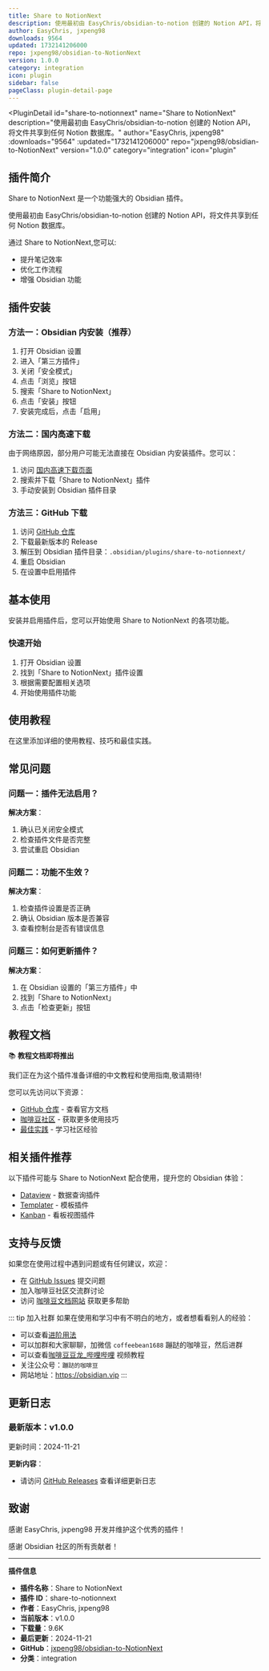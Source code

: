 ```yaml
---
title: Share to NotionNext
description: 使用最初由 EasyChris/obsidian-to-notion 创建的 Notion API，将文件共享到任何 Notion 数据库。
author: EasyChris, jxpeng98
downloads: 9564
updated: 1732141206000
repo: jxpeng98/obsidian-to-NotionNext
version: 1.0.0
category: integration
icon: plugin
sidebar: false
pageClass: plugin-detail-page
---
```


<PluginDetail
  id="share-to-notionnext"
  name="Share to NotionNext"
  description="使用最初由 EasyChris/obsidian-to-notion 创建的 Notion API，将文件共享到任何 Notion 数据库。"
  author="EasyChris, jxpeng98"
  :downloads="9564"
  :updated="1732141206000"
  repo="jxpeng98/obsidian-to-NotionNext"
  version="1.0.0"
  category="integration"
  icon="plugin"
>

<!-- AUTO_GENERATED_START -->
## 插件简介

Share to NotionNext 是一个功能强大的 Obsidian 插件。

使用最初由 EasyChris/obsidian-to-notion 创建的 Notion API，将文件共享到任何 Notion 数据库。

通过 Share to NotionNext,您可以:

- 提升笔记效率
- 优化工作流程
- 增强 Obsidian 功能

<!-- AUTO_GENERATED_END -->

<!-- AUTO_GENERATED_START -->
## 插件安装

### 方法一：Obsidian 内安装（推荐）

1. 打开 Obsidian 设置
2. 进入「第三方插件」
3. 关闭「安全模式」
4. 点击「浏览」按钮
5. 搜索「Share to NotionNext」
6. 点击「安装」按钮
7. 安装完成后，点击「启用」

### 方法二：国内高速下载

由于网络原因，部分用户可能无法直接在 Obsidian 内安装插件。您可以：

1. 访问 [国内高速下载页面](/zh/documentation/obsidian-plugins-download.html)
2. 搜索并下载「Share to NotionNext」插件
3. 手动安装到 Obsidian 插件目录

### 方法三：GitHub 下载

1. 访问 [GitHub 仓库](https://github.com/jxpeng98/obsidian-to-NotionNext)
2. 下载最新版本的 Release
3. 解压到 Obsidian 插件目录：`.obsidian/plugins/share-to-notionnext/`
4. 重启 Obsidian
5. 在设置中启用插件

## 基本使用

安装并启用插件后，您可以开始使用 Share to NotionNext 的各项功能。

### 快速开始

1. 打开 Obsidian 设置
2. 找到「Share to NotionNext」插件设置
3. 根据需要配置相关选项
4. 开始使用插件功能

<!-- AUTO_GENERATED_END -->

<!-- CUSTOM_CONTENT_START:tutorial -->
## 使用教程

在这里添加详细的使用教程、技巧和最佳实践。

<!-- CUSTOM_CONTENT_END:tutorial -->

<!-- SHARED_CONTENT_START -->
## 常见问题

### 问题一：插件无法启用？

**解决方案**：
1. 确认已关闭安全模式
2. 检查插件文件是否完整
3. 尝试重启 Obsidian

### 问题二：功能不生效？

**解决方案**：
1. 检查插件设置是否正确
2. 确认 Obsidian 版本是否兼容
3. 查看控制台是否有错误信息

### 问题三：如何更新插件？

**解决方案**：
1. 在 Obsidian 设置的「第三方插件」中
2. 找到「Share to NotionNext」
3. 点击「检查更新」按钮

## 教程文档

📚 **教程文档即将推出**

我们正在为这个插件准备详细的中文教程和使用指南,敬请期待!

您可以先访问以下资源：
- [GitHub 仓库](https://github.com/jxpeng98/obsidian-to-NotionNext) - 查看官方文档
- [咖啡豆社区](/zh/bases/) - 获取更多使用技巧
- [最佳实践](/zh/best-practices/) - 学习社区经验

## 相关插件推荐

以下插件可能与 Share to NotionNext 配合使用，提升您的 Obsidian 体验：

- [Dataview](/zh/plugins/dataview.html) - 数据查询插件
- [Templater](/zh/plugins/templater-obsidian.html) - 模板插件
- [Kanban](/zh/plugins/obsidian-kanban.html) - 看板视图插件

## 支持与反馈

如果您在使用过程中遇到问题或有任何建议，欢迎：

- 在 [GitHub Issues](https://github.com/jxpeng98/obsidian-to-NotionNext/issues) 提交问题
- 加入咖啡豆社区交流群讨论
- 访问 [咖啡豆文档网站](https://obsidian.vip) 获取更多帮助

::: tip 加入社群
如果在使用和学习中有不明白的地方，或者想看看别人的经验：
- 可以查看[进阶用法](/zh/advanced)
- 可以加群和大家聊聊，加微信 `coffeebean1688` 蹦跶的咖啡豆，然后进群
- 可以查看[咖啡豆豆龙_哔哩哔哩](https://space.bilibili.com/618777356) 视频教程
- 关注公众号：`蹦跶的咖啡豆`
- 网站地址：https://obsidian.vip
:::
<!-- SHARED_CONTENT_END -->

<!-- AUTO_GENERATED_START -->
## 更新日志

### 最新版本：v1.0.0

更新时间：2024-11-21

**更新内容**：
- 请访问 [GitHub Releases](https://github.com/jxpeng98/obsidian-to-NotionNext/releases) 查看详细更新日志

## 致谢

感谢 EasyChris, jxpeng98 开发并维护这个优秀的插件！

感谢 Obsidian 社区的所有贡献者！

---

**插件信息**
- **插件名称**：Share to NotionNext
- **插件 ID**：share-to-notionnext
- **作者**：EasyChris, jxpeng98
- **当前版本**：v1.0.0
- **下载量**：9.6K
- **最后更新**：2024-11-21
- **GitHub**：[jxpeng98/obsidian-to-NotionNext](https://github.com/jxpeng98/obsidian-to-NotionNext)
- **分类**：integration
<!-- AUTO_GENERATED_END -->

</PluginDetail>

